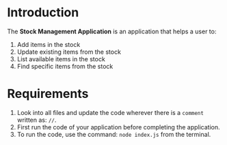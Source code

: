 # Introduction
The **Stock Management Application**  is an application that helps a user to: 
1. Add items in the stock
2. Update existing items from the stock
3. List available items in the stock
4. Find specific items from the stock

# Requirements
1. Look into all files and update the code wherever there is a `comment` written as: `//`.
2. First run the code of your application before completing the application.
3. To run the code, use the command:
`node index.js` from the terminal.

